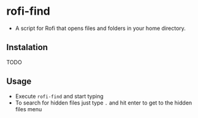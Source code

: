 # rofi-find
- A script for Rofi that opens files and folders in your home directory.

## Instalation
 TODO
## Usage
- Execute `rofi-find` and start typing 
- To search for hidden files just type `.` and hit enter to get to the hidden files menu

